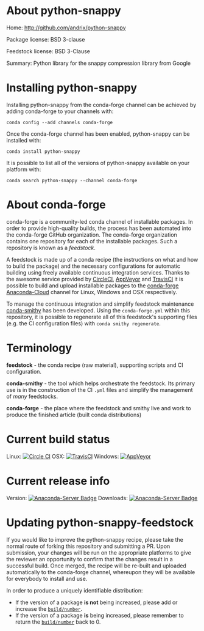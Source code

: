 About python-snappy
===================

Home: http://github.com/andrix/python-snappy

Package license: BSD 3-clause

Feedstock license: BSD 3-Clause

Summary: Python library for the snappy compression library from Google



Installing python-snappy
========================

Installing python-snappy from the conda-forge channel can be achieved by adding conda-forge to your channels with:

```
conda config --add channels conda-forge
```

Once the conda-forge channel has been enabled, python-snappy can be installed with:

```
conda install python-snappy
```

It is possible to list all of the versions of python-snappy available on your platform with:

```
conda search python-snappy --channel conda-forge
```


About conda-forge
=================

conda-forge is a community-led conda channel of installable packages.
In order to provide high-quality builds, the process has been automated into the
conda-forge GitHub organization. The conda-forge organization contains one repository 
for each of the installable packages. Such a repository is known as a *feedstock*.

A feedstock is made up of a conda recipe (the instructions on what and how to build
the package) and the necessary configurations for automatic building using freely
available continuous integration services. Thanks to the awesome service provided by
[CircleCI](https://circleci.com/), [AppVeyor](http://www.appveyor.com/)
and [TravisCI](https://travis-ci.org/) it is possible to build and upload installable
packages to the [conda-forge](https://anaconda.org/conda-forge)
[Anaconda-Cloud](http://docs.anaconda.org/) channel for Linux, Windows and OSX respectively.

To manage the continuous integration and simplify feedstock maintenance
[conda-smithy](http://github.com/conda-forge/conda-smithy) has been developed.
Using the ``conda-forge.yml`` within this repository, it is possible to regenerate all of
this feedstock's supporting files (e.g. the CI configuration files) with ``conda smithy regenerate``.


Terminology
===========

**feedstock** - the conda recipe (raw material), supporting scripts and CI configuration.

**conda-smithy** - the tool which helps orchestrate the feedstock.
                   Its primary use is in the construction of the CI ``.yml`` files
                   and simplify the management of *many* feedstocks.

**conda-forge** - the place where the feedstock and smithy live and work to
                  produce the finished article (built conda distributions)

Current build status
====================

Linux: [![Circle CI](https://circleci.com/gh/conda-forge/python-snappy-feedstock.svg?style=svg)](https://circleci.com/gh/conda-forge/python-snappy-feedstock)
OSX: [![TravisCI](https://travis-ci.org/conda-forge/python-snappy-feedstock.svg?branch=master)](https://travis-ci.org/conda-forge/python-snappy-feedstock) 
Windows: [![AppVeyor](https://ci.appveyor.com/api/projects/status/github/conda-forge/python-snappy-feedstock?svg=True)](https://ci.appveyor.com/project/conda-forge/python-snappy-feedstock/branch/master)

Current release info
====================
Version: [![Anaconda-Server Badge](https://anaconda.org/conda-forge/python-snappy/badges/version.svg)](https://anaconda.org/conda-forge/python-snappy)
Downloads: [![Anaconda-Server Badge](https://anaconda.org/conda-forge/python-snappy/badges/downloads.svg)](https://anaconda.org/conda-forge/python-snappy)


Updating python-snappy-feedstock
================================

If you would like to improve the python-snappy recipe, please take the normal
route of forking this repository and submitting a PR. Upon submission, your changes will
be run on the appropriate platforms to give the reviewer an opportunity to confirm that the
changes result in a successful build. Once merged, the recipe will be re-built and uploaded
automatically to the conda-forge channel, whereupon they will be available for everybody to
install and use.

In order to produce a uniquely identifiable distribution:
 * If the version of a package **is not** being increased, please add or increase
   the [``build/number``](http://conda.pydata.org/docs/building/meta-yaml.html#build-number-and-string). 
 * If the version of a package **is** being increased, please remember to return
   the [``build/number``](http://conda.pydata.org/docs/building/meta-yaml.html#build-number-and-string)
   back to 0.
